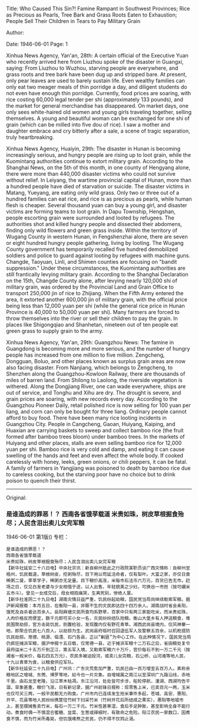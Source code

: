 Title: Who Caused This Sin?! Famine Rampant in Southwest Provinces; Rice as Precious as Pearls, Tree Bark and Grass Roots Eaten to Exhaustion; People Sell Their Children in Tears to Pay Military Grain

Author:

Date: 1946-06-01
Page: 1

Xinhua News Agency, Yan'an, 28th: A certain official of the Executive Yuan who recently arrived here from Liuzhou spoke of the disaster in Guangxi, saying: From Liuzhou to Wuzhou, starving people are everywhere, and grass roots and tree bark have been dug up and stripped bare. At present, only pear leaves are used to barely sustain life. Even wealthy families can only eat two meager meals of thin porridge a day, and diligent students do not even have enough thin porridge. Currently, food prices are soaring, with rice costing 60,000 legal tender per shi (approximately 133 pounds), and the market for general merchandise has disappeared. On market days, one only sees white-haired old women and young girls traveling together, selling themselves. A young and beautiful woman can be exchanged for one shi of grain (which can be milled into five dou of rice). I saw a mother and daughter embrace and cry bitterly after a sale, a scene of tragic separation, truly heartbreaking.

Xinhua News Agency, Huaiyin, 29th: The disaster in Hunan is becoming increasingly serious, and hungry people are rising up to loot grain, while the Kuomintang authorities continue to extort military grain. According to the Shanghai News, on the 5th of this month, in one county of Hengyang alone, there were more than 440,000 disaster victims who could not survive without relief. In Leiyang, the wartime provincial capital of Hunan, more than a hundred people have died of starvation or suicide. The disaster victims in Matang, Yueyang, are eating only wild grass. Only two or three out of a hundred families can eat rice, and rice is as precious as pearls, while human flesh is cheaper. Several thousand yuan can buy a young girl, and disaster victims are forming teams to loot grain. In Dapu Township, Hengshan, people escorting grain were surrounded and looted by refugees. The authorities shot and killed hungry people and dissected their abdomens, finding only wild flowers and green grass inside. Within the territory of Wugang County in western Hunan, in Fengshenzhai alone, there are seven or eight hundred hungry people gathering, living by looting. The Wugang County government has temporarily recalled five hundred demobilized soldiers and police to guard against looting by refugees with machine guns. Changde, Taoyuan, Linli, and Shimen counties are focusing on "bandit suppression." Under these circumstances, the Kuomintang authorities are still frantically levying military grain. According to the Shanghai Declaration on the 15th, Changde County alone, after levying nearly 120,000 shi of military grain, was ordered by the Provincial Land and Grain Office to transport 250,000 jin of rice to Zhijiang. When the Fifth Army entered the area, it extorted another 600,000 jin of military grain, with the official price being less than 12,000 yuan per shi (while the general rice price in Hunan Province is 40,000 to 50,000 yuan per shi). Many farmers are forced to throw themselves into the river or sell their children to pay the grain. In places like Shigongqiao and Shanhetan, nineteen out of ten people eat green grass to supply grain to the army.

Xinhua News Agency, Yan'an, 29th: Guangzhou News: The famine in Guangdong is becoming more and more serious, and the number of hungry people has increased from one million to five million. Zengcheng, Dongguan, Boluo, and other places known as surplus grain areas are now also facing disaster. From Nanjiang, which belongs to Zengcheng, to Shenzhen along the Guangzhou-Kowloon Railway, there are thousands of miles of barren land. From Shilong to Laolong, the riverside vegetation is withered. Along the Dongjiang River, one can wade everywhere, ships are out of service, and Tonghu and Xihu are dry. The drought is severe, and grain prices are soaring, with new records every day. According to the Guangzhou Pioneer Daily, retail polished rice is now selling for 100 yuan per liang, and corn can only be bought for three liang. Ordinary people cannot afford to buy food. There have been many rice looting incidents in Guangzhou City. People in Cangcheng, Gaoan, Huiyang, Kaiping, and Huaxian are carrying baskets to sweep and collect bamboo rice (the fruit formed after bamboo trees bloom) under bamboo trees. In the markets of Huiyang and other places, stalls are even selling bamboo rice for 12,000 yuan per shi. Bamboo rice is very cold and damp, and eating it can cause swelling of the hands and feet and even affect the whole body. If cooked carelessly with honey, leeks, green onions, or chili peppers, it can be fatal. A family of farmers in Yangjiang was poisoned to death by bamboo rice due to careless cooking, but the starving poor have no choice but to drink poison to quench their thirst.



<hr /> 

Original: 


### 是谁造成的罪恶！？  西南各省饿莩载道  米贵如珠，树皮草根掘食殆尽；人民含泪出卖儿女完军粮

1946-06-01
第1版()
专栏：

    是谁造成的罪恶！？
    西南各省饿莩载道
    米贵如珠，树皮草根掘食殆尽；人民含泪出卖儿女完军粮
    【新华社延安二十八日电】中央社京讯：新自柳州抵此之行政院某职员谈广西灾情称：自柳州至梧州，饥民载道，草根树皮，挖剥殆尽，目下用以苟延活命者，仅有梨叶。大富之家，亦仅日食稀粥二餐，莘莘学子，稀粥亦无足量。目下粮价高涨，米每市石法币六万元，百货已告无市。赶场之日，仅见白发老婆与少女相偕于途，以人出售，年轻貌美之少妇，可换谷一市担（按可碾米五市斗）。曾见一女成交后，母女相抱痛哭，生离死别，惨绝人寰。
    【新华社淮阴二十九日电】湖南灾情日益严重，饥民纷起劫粮，国民党当局尚继续勒索军粮。据沪新闻报载：本月五日，在衡阳一县，非赈不生的灾民即达四十四万余人。湖南战时省会耒阳，饿死及自杀者达百余人。岳阳麻塘灾民所食均系野草，百家中只有两三家能吃米，而米贵如珠，人肉价格反而便宜，数千元即可买小女一名，灾民纷纷结队抢粮。衡山大堡乡有人押送粮食，难民围聚劫掠，官方击毙饥民，剖腹检验，发现腹内仅有野花青草。湘西武岗县境内，仅风神寨一地，即聚合饥民七八百人，以劫掠为生。武岗县府临时召回退伍军人及警察五百余，以机枪提防饥民劫掠。常德、桃源、临澧、石门各县，正以“剿匪”为中心工作。在此种情况下，国民党当局仍疯狂摊派军粮，据沪申报十五日载，仅常德一县，近于摊派军粮十二万石之后，省田粮处复令县府运米二十五万斤到芷江，第五军入境，又勒索军粮六十万斤，官价每石不到一万二千元（按湘省一般米价，每石四五万元），农民多被迫投河，或卖儿女完粮，石公桥、山河滩等地人民，十九以青草为食，以粮食供应军队。
    【新华社延安二十九日电】广州讯：广东灾荒愈加严重，饥民已由一百万增至五百万人。素称余粮地区之增城、东莞、博罗等地，如今也一片灾象。自增城属之南江以至深圳广九路沿线，赤地千里。由石龙至老隆，沿江草木枯凋。东江沿河，处处皆可步涉，船轮停航，潼湖、西湖均告干涸，旱象甚重，粮价飞涨，日有新记录，据广州前锋日报称：现零售上米，已卖百元一两，玉米也仅可买三两，一般平民都无力购食。广州市内已连续发生抢米事件多起，苍城、高安、惠阳、开平、花县等地人民纷纷携筐往竹树下扫采竹米（竹树开花后所结成之果实），惠阳等地墟市上，甚至摆摊售卖竹米，每石一万二千元。竹米性甚寒湿，食后手足肿胀，甚至影响全身不能行动。煮食时偶一不慎混合蜜糖、韭菜、生葱或辣椒时，有致命之危险。阳江农民一家数口，因煮食不慎，而为竹米所毒毙，但饥饿难熬之贫民，仍不得不饮鸩止渴。
